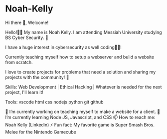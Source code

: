 # Noah-Kelly
Hi there 👋, Welcome!

Hello!👋🏻 My name is Noah Kelly. I am attending Messiah University studying BS Cyber Security. 🏫

I have a huge interest in cybersecurity as well coding👩‍💻!

Currently teaching myself how to setup a webserver and bulid a website from scratch.

I love to create projects for problems that need a solution and sharing my projects with the community! 🙋

Skills:
Web Development | Ethical Hacking | Whatever is needed for the next project, I'll learn it!

Tools:
vscode html css nodejs python git github

🔭 I’m currently working on teaching myself to make a website for a client.
🌱 I’m currently learning Node JS, Javascript, and CSS
📫 How to reach me: Noah Kelly (Linkedin)
⚡ Fun fact: My favorite game is Super Smash Bros. Melee for the Nintendo Gamecube
